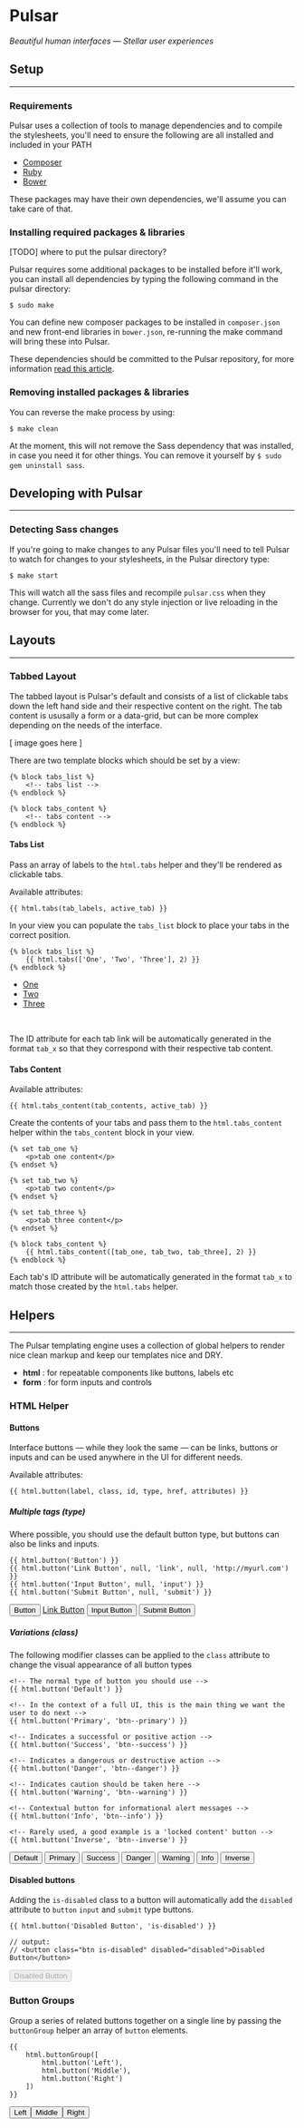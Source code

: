 <link href="css/markdown.css" rel="stylesheet"></link>

# Pulsar
_Beautiful human interfaces — Stellar user experiences_


## Setup
----
### Requirements

Pulsar uses a collection of tools to manage dependencies and to compile the stylesheets, you'll need to ensure the following are all installed and included in your PATH

* [Composer](http://getcomposer.org)
* [Ruby](http://ruby-lang.org)
* [Bower](http://bower.io)

These packages may have their own dependencies, we'll assume you can take care of that.

### Installing required packages & libraries

[TODO] where to put the pulsar directory?

Pulsar requires some additional packages to be installed before it'll work, you can install all dependencies by typing the following command in the pulsar directory:

`$ sudo make`

You can define new composer packages to be installed in `composer.json` and new front-end libraries in `bower.json`, re-running the make command will bring these into Pulsar.

These dependencies should be committed to the Pulsar repository, for more information [read this article](http://addyosmani.com/blog/checking-in-front-end-dependencies/).

### Removing installed packages & libraries

You can reverse the make process by using:

`$ make clean`

At the moment, this will not remove the Sass dependency that was installed, in case you need it for other things. You can remove it yourself by `$ sudo gem uninstall sass`.

## Developing with Pulsar
----
### Detecting Sass changes

If you're going to make changes to any Pulsar files you'll need to tell Pulsar to watch for changes to your stylesheets, in the Pulsar directory type:

`$ make start`

This will watch all the sass files and recompile `pulsar.css` when they change. Currently we don't do any style injection or live reloading in the browser for you, that may come later.

## Layouts
----
### Tabbed Layout

The tabbed layout is Pulsar's default and consists of a list of clickable tabs down the left hand side and their respective content on the right. The tab content is ususally a form or a data-grid, but can be more complex depending on the needs of the interface.

[ image goes here ]

There are two template blocks which should be set by a view:

	{% block tabs_list %} 
		<!-- tabs list -->
	{% endblock %}
	
	{% block tabs_content %} 
		<!-- tabs content -->
	{% endblock %}

#### Tabs List

Pass an array of labels to the `html.tabs` helper and they'll be rendered as clickable tabs.

Available attributes:

	{{ html.tabs(tab_labels, active_tab) }}
	
In your view you can populate the `tabs_list` block to place your tabs in the correct position.

	{% block tabs_list %}
		{{ html.tabs(['One', 'Two', 'Three'], 2) }}
	{% endblock %}

<ul class="nav nav__tabs">
	<li><a href="#tab_1">One</a></li>
	<li><a href="#tab_2" class="is-active">Two</a></li>
	<li><a href="#tab_3">Three</a></li>
</ul>

<br style="clear:both;" />

The ID attribute for each tab link will be automatically generated in the format `tab_x` so that they correspond with their respective tab content.

#### Tabs Content

Available attributes:
	
	{{ html.tabs_content(tab_contents, active_tab) }}

Create the contents of your tabs and pass them to the `html.tabs_content` helper within the `tabs_content` block in your view.

	{% set tab_one %}
		<p>tab one content</p>
	{% endset %}
	
	{% set tab_two %}
		<p>tab two content</p>
	{% endset %}
	
	{% set tab_three %}
		<p>tab three content</p>
	{% endset %}
	
	{% block tabs_content %}
		{{ html.tabs_content([tab_one, tab_two, tab_three], 2) }}
	{% endblock %}

Each tab's ID attribute will be automatically generated in the format `tab_x` to match those created by the `html.tabs` helper.

## Helpers
----
The Pulsar templating engine uses a collection of global helpers to render nice clean markup and keep our templates nice and DRY.

 * **html** : for repeatable components like buttons, labels etc
 * **form** : for form inputs and controls

### HTML Helper

#### Buttons

Interface buttons — while they look the same — can be links, buttons or inputs and can be used anywhere in the UI for different needs.

Available attributes:

	{{ html.button(label, class, id, type, href, attributes) }}

##### Multiple tags (type)

Where possible, you should use the default button type, but buttons can also be links and inputs.

	{{ html.button('Button') }}
	{{ html.button('Link Button', null, 'link', null, 'http://myurl.com') }}
	{{ html.button('Input Button', null, 'input') }}
	{{ html.button('Submit Button', null, 'submit') }}
	
<button class="btn">Button</button>
<a href="http://myurl.com" class="btn" role="button">Link Button</a>
<input type="button" class="btn" value="Input Button" />
<input type="submit" class="btn" value="Submit Button" />

##### Variations (class)

The following modifier classes can be applied to the `class` attribute to change the visual appearance of all button types

	<!-- The normal type of button you should use -->
	{{ html.button('Default') }}
	
	<!-- In the context of a full UI, this is the main thing we want the user to do next -->
	{{ html.button('Primary', 'btn--primary') }}
	
	<!-- Indicates a successful or positive action -->
	{{ html.button('Success', 'btn--success') }}
	
	<!-- Indicates a dangerous or destructive action -->
	{{ html.button('Danger', 'btn--danger') }}
	
	<!-- Indicates caution should be taken here -->
	{{ html.button('Warning', 'btn--warning') }}
	
	<!-- Contextual button for informational alert messages -->
	{{ html.button('Info', 'btn--info') }}
	
	<!-- Rarely used, a good example is a 'locked content' button -->
	{{ html.button('Inverse', 'btn--inverse') }}
	
<button class="btn">Default</button>
<button class="btn btn--primary">Primary</button>
<button class="btn btn--success">Success</button>
<button class="btn btn--danger">Danger</button>
<button class="btn btn--warning">Warning</button>
<button class="btn btn--info">Info</button>
<button class="btn btn--inverse">Inverse</button>
	
#### Disabled buttons

Adding the `is-disabled` class to a button will automatically add the `disabled` attribute to `button` `input` and `submit` type buttons.

	{{ html.button('Disabled Button', 'is-disabled') }}

	// output:
	// <button class="btn is-disabled" disabled="disabled">Disabled Button</button>
	
<button class="btn is-disabled" disabled>Disabled Button</button>

### Button Groups

Group a series of related buttons together on a single line by passing the `buttonGroup` helper an array of `button` elements.
	
	{{ 
		html.buttonGroup([ 
			html.button('Left'), 
			html.button('Middle'),
			html.button('Right') 
		])
	}}
	
<div class="btn__group"><button class="btn">Left</button><button class="btn">Middle</button><button class="btn">Right</button></div>
